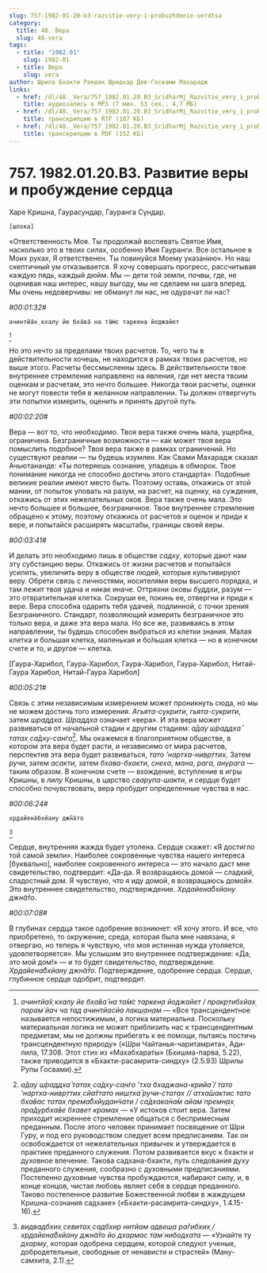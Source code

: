```yaml
---
slug: 757-1982-01-20-b3-razvitie-very-i-probuzhdenie-serdtsa
category:
  title: 48. Вера
  slug: 48-vera
tags:
  - title: "1982.01"
    slug: 1982-01
  - title: Вера
    slug: vera
author: Шрила Бхакти Ракшак Шридхар Дев-Госвами Махарадж
links:
  - href: /dl/48._Vera/757_1982.01.20.B3_SridharMj_Razvitie_very_i_probujdenie_serdca.mp3
    title: аудиозапись в MP3 (7 мин. 53 сек., 4,7 МБ)
  - href: /dl/48._Vera/757_1982.01.20.B3_SridharMj_Razvitie_very_i_probujdenie_serdca.rtf
    title: транскрипцию в RTF (107 КБ)
  - href: /dl/48._Vera/757_1982.01.20.B3_SridharMj_Razvitie_very_i_probujdenie_serdca.pdf
    title: транскрипцию в PDF (152 КБ)
---
```


# 757. 1982.01.20.B3. Развитие веры и пробуждение сердца

Харе Кришна, Гаурасундар, Гауранга Сундар.

    [шлока]

«Ответственность Моя. Ты продолжай воспевать Святое Имя, насколько это в твоих силах, особенно Имя Гауранги. Все остальное в Моих руках, Я ответственен. Ты повинуйся Моему указанию». Но наш скептичный ум отказывается. Я хочу совершать прогресс, рассчитывая каждую пядь, каждый дюйм. Мы — дети той земли, почвы, где, не оценивая наш интерес, нашу выгоду, мы не сделаем ни шага вперед. Мы очень недоверчивы: не обманут ли нас, не одурачат ли нас?

*#00:01:32#*

    ачинтйа̄х̣ кхалу йе бха̄ва̄ на та̄м̇с таркен̣а йоджайет
[^_ftn1]

Но это нечто за пределами твоих расчетов. То, чего ты в действительности хочешь, не находится в рамках твоих расчетов, но выше этого. Расчеты бессмысленны здесь. В действительности твое внутреннее стремление направлено на явления, где нет места твоим оценкам и расчетам, это нечто большее. Никогда твои расчеты, оценки не могут повести тебя в желанном направлении. Ты должен отвергнуть эти попытки измерить, оценить и принять другой путь.

*#00:02:20#*

Вера — вот то, что необходимо. Твоя вера также очень мала, ущербна, ограничена. Безграничные возможности — как может твоя вера помыслить подобное? Твоя вера также в рамках ограничений. Но существуют реалии — ты будешь изумлен. Как Свами Махарадж сказал Ачьютананде: «Ты потеряешь сознание, упадешь в обморок. Твое понимание никогда не способно достичь этого стандарта». Подобные великие реалии имеют место быть. Поэтому оставь, откажись от этой мании, от попыток уповать на разум, на расчет, на оценку, на суждения, откажись от этих нежелательных оков. Вера также очень мала. Это нечто большее и большее, безграничное. Твое внутреннее стремление обращено к этому, поэтому откажись от расчетов и оценок и приди к вере, и попытайся расширять масштабы, границы своей веры.

*#00:03:41#*

И делать это необходимо лишь в обществе *садху*, которые дают нам эту субстанцию веры. Откажись от жизни расчетов и попытайся усилить, увеличить веру в обществе людей, которые культивируют веру. Обрети связь с личностями, носителями веры высшего порядка, и там лежит твоя удача и никак иначе. Оттряхни оковы *буддхи*, разум — это отвратительная клетка. Сокруши ее, покинь ее, отвергни и приди к вере. Вера способна одарить тебя удачей, подлинной, с точки зрения Безграничного. Стандарт, позволяющий измерить безграничное это только вера, и даже эта вера мала. Но все же, развиваясь в этом направлении, ты будешь способен выбраться из клетки знания. Малая клетка и большая клетка, маленькая и бо́льшая клетка — но в конечном счете и то, и другое — клетка.

[Гаура-Харибол, Гаура-Харибол, Гаура-Харибол, Гаура-Харибол, Нитай-Гаура Харибол, Нитай-Гаура Харибол]

*#00:05:21#*

Связь с этим независимым измерением может проникнуть сюда, но мы не можем достичь того измерения. *Агьята-сукрити*, *гьята-сукрити*, затем *шраддха*. *Шраддха* означает «вера». И эта вера может развиваться от начальной стадии к другим стадиям: *а̄дау ш́раддха̄ татах̣ са̄дху-сан̇го*[^_ftn2]. Мы окажемся в благоприятном обществе, в котором эта вера будет расти, и независимо от мира расчетов, перспектив эта вера будет развиваться, *тато ’нартха-нивр̣ттих̣*. Затем *ручи*, затем *асакти*, затем *бхава-бхакти*, *снеха*, *мана*, *рага*, *анурага* — таким образом. В конечном счете — вхождение, вступление в игры Кришны, в *лилу* Кришны, в царство *сварупа-шакти*, и сердце будет способно почувствовать, вера пробудит определенные чувства в нас.

*#00:06:24#*

    хр̣дайена̄бхйану джн̃а̄то
[^_ftn3]

Сердце, внутренняя жажда будет утолена. Сердце скажет: «Я достигло той самой земли». Наиболее сокровенные чувства нашего интереса [буквально], наиболее сокровенного интереса — это начало даст мне свидетельство, подтвердит: «Да-да. Я возвращаюсь домой — сладкий, сладостный дом. Я чувствую, что я иду домой, я возвращаюсь домой». Это внутреннее свидетельство, подтверждение. *Хр̣дайена̄бхйану джн̃а̄то*.

*#00:07:08#*

В глубинах сердца такое одобрение возникнет: «Я хочу этого. И все, что приобретено, то окружение, среда, которая была мне навязана, я отвергаю, но теперь я чувствую, что моя истинная нужда утоляется, удовлетворяется». Мы услышим это внутреннее подтверждение: «Да, это мой дом!» — и то будет свидетельство, подтверждение. *Хр̣дайена̄бхйану джн̃а̄то*. Подтверждение, одобрение сердца. Сердце, глубинное сердце одобрит, подтвердит.



[^_ftn1]: *ачинтйа̄х̣ кхалу йе бха̄ва̄ на та̄м̇с таркен̣а йоджайет / пракр̣тибхйах̣ парам̇ йач ча тад ачинтйасйа лакш̣ан̣ам* — «Все трансцендентное называется непостижимым, а логика материальна. Поскольку материальная логика не может приблизить нас к трансцендентным предметам, мы не должны прибегать к ее помощи, пытаясь постичь трансцендентную природу» («Шри Чайтанья-чаритамрита», Ади-лила, 17.308. Этот стих из «Махабхараты» (Бхишма-парва, 5.22), также приводится в «Бхакти-расамрита-синдху» (2.5.93) Шрилы Рупы Госвами).

[^_ftn2]: *а̄дау ш́раддха̄ татах̣ са̄дху-сан̇го ’тха бхаджана-крийа̄ / тато ’нартха-нивр̣ттих̣ сйа̄ттато ниш̣тха̄ ручи-статах // атха̄шактис тато бха̄вас татах̣ према̄бхйудан̃чати / са̄дхака̄на̄м айам̇ премн̣ах̣ пра̄дурбха̄ве бхавет крамах̣* — «У истоков стоит вера. Затем приходит искреннее стремление общаться с беспримесным преданным. После этого человек принимает посвящение от Шри Гуру, и под его руководством следует всем предписаниям. Так он освобождается от нежелательных привычек и утверждается в практике преданного служения. Потом развивается вкус к бхакти и духовное влечение. Такова садхана-бхакти, путь следования духу преданного служения, сообразно с духовными предписаниями. Постепенно духовные чувства пробуждаются, набирают силу, и, в конце концов, чистая любовь являет себя в сердце преданного. Таково постепенное развитие Божественной любви в жаждущем Кришна-сознания садхаке» («Бхакти-расамрита-синдху», 1.4.15-16).

[^_ftn3]: *видвадбхих̣ севитах̣ садбхир нитйам адвеш̣а ра̄гибхих̣ / хр̣дайена̄бхйану джн̃а̄то йо дхармас там̇ нибодхата* — «Узнайте ту *дхарму*, которая одобрена сердцем, которой следуют ученые, добродетельные, свободные от ненависти и страстей» (Ману-самхита, 2.1).

